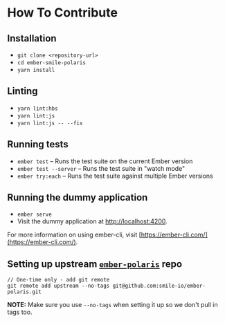 # How To Contribute

## Installation

* `git clone <repository-url>`
* `cd ember-smile-polaris`
* `yarn install`

## Linting

* `yarn lint:hbs`
* `yarn lint:js`
* `yarn lint:js -- --fix`

## Running tests

* `ember test` – Runs the test suite on the current Ember version
* `ember test --server` – Runs the test suite in "watch mode"
* `ember try:each` – Runs the test suite against multiple Ember versions

## Running the dummy application

* `ember serve`
* Visit the dummy application at [http://localhost:4200](http://localhost:4200).

For more information on using ember-cli, visit [https://ember-cli.com/](https://ember-cli.com/).

## Setting up upstream [`ember-polaris`](https://github.com/smile-io/ember-polaris) repo

```
// One-time only - add git remote
git remote add upstream --no-tags git@github.com:smile-io/ember-polaris.git
```
**NOTE:** Make sure you use `--no-tags` when setting it up so we don't pull in tags too.
